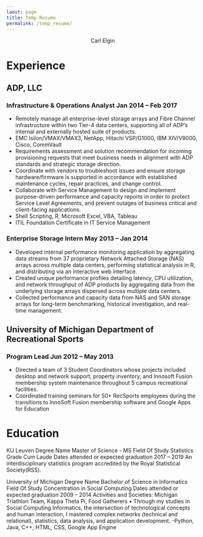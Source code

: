 ```yaml
---
laout: page
title: Temp Resume
permalink: /temp_resume/
---
```


<p style="text-align: center;"> Carl Elgin </p>

# Experience

## ADP, LLC
### Infrastructure & Operations Analyst Jan 2014 – Feb 2017
- Remotely manage all enterprise-level storage arrays and Fibre Channel infrastructure within two Tier-4 data centers, supporting all of ADP’s internal and externally hosted suite of products.
-	EMC Isilon/VMAX/VMAX3, NetApp, Hitachi VSP/G1000, IBM XIV/V9000, Cisco, CommVault
- Requirements assessment and solution recommendation for incoming provisioning requests that meet business needs in alignment with ADP standards and strategic storage direction.
- Coordinate with vendors to troubleshoot issues and ensure storage hardware/firmware is supported in accordance with established maintenance cycles, repair practices, and change control.
- Collaborate with Service Management to design and implement purpose-driven performance and capacity reports in order to protect Service Level Agreements, and prevent outages of business critical and client-facing applications.
-	Shell Scripting, R, Microsoft Excel, VBA, Tableau
- ITIL Foundation Certificate in IT Service Management

### Enterprise Storage Intern May 2013 – Jan 2014
- Developed internal performance monitoring application by aggregating data streams from 37 proprietary Network Attached Storage (NAS) arrays across multiple data centers, performing statistical analysis in R, and distributing via an interactive web interface.
- Created unique performance profiles detailing latency, CPU utilization, and network throughput of ADP products by aggregating data from the underlying storage arrays dispersed across multiple data centers.
- Collected performance and capacity data from NAS and SAN storage arrays for long-term benchmarking, historical investigation, and real-time management.

## University of Michigan Department of Recreational Sports
### Program Lead Jun 2012 – May 2013
- Directed a team of 3 Student Coordinators whose projects included desktop and network support, property inventory, and Innosoft Fusion membership system maintenance throughout 5 campus recreational facilities.
- Coordinated training seminars for 50+ RecSports employees during the transitions to InnoSoft Fusion
membership software and Google Apps for Education

# Education

KU Leuven
Degree Name Master of Science - MS
Field Of Study Statistics
Grade Cum Laude
Dates attended or expected graduation 2017 – 2019
An interdisciplinary statistics program accredited by the Royal Statistical Society(RSS).


University of Michigan
Degree Name Bachelor of Science in Informatics
Field Of Study Concentration in Social Computing
Dates attended or expected graduation 2009 – 2014
Activities and Societies: Michigan Triathlon Team, Kappa Theta Pi, Food Gatherers
• Through my studies in Social Computing Informatics, the intersection of technological concepts and human interaction, I mastered complex networks (technical and relational), statistics, data analysis, and application development.
-Python, Java, C++, HTML, CSS, Google App Engine

